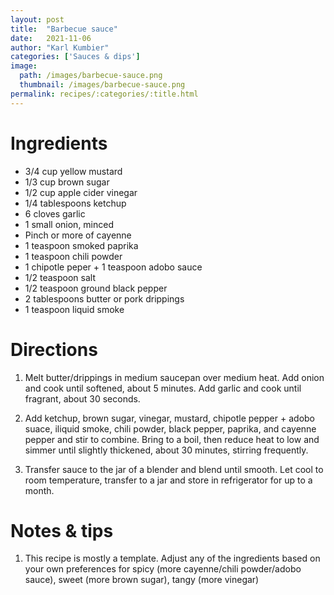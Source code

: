 ```yaml
---
layout: post
title:  "Barbecue sauce"
date:   2021-11-06
author: "Karl Kumbier"
categories: ['Sauces & dips']
image:
  path: /images/barbecue-sauce.png
  thumbnail: /images/barbecue-sauce.png
permalink: recipes/:categories/:title.html
---
```


# Ingredients
* 3/4 cup yellow mustard
* 1/3 cup brown sugar
* 1/2 cup apple cider vinegar
* 1/4 tablespoons ketchup
* 6 cloves garlic
* 1 small onion, minced
* Pinch or more of cayenne
* 1 teaspoon smoked paprika
* 1 teaspoon chili powder
* 1 chipotle peper + 1 teaspoon adobo sauce
* 1/2 teaspoon salt
* 1/2 teaspoon ground black pepper
* 2 tablespoons butter or pork drippings
* 1 teaspoon liquid smoke

# Directions
1. Melt butter/drippings in medium saucepan over medium heat. Add onion and cook
   until softened, about 5 minutes. Add garlic and cook until fragrant, about 30
seconds.  

2. Add ketchup, brown sugar, vinegar, mustard, chipotle pepper + adobo suace,
   iliquid smoke, chili powder, black pepper, paprika, and cayenne pepper and
stir to combine.  Bring to a boil, then reduce heat to low and simmer until
slightly thickened, about 30 minutes, stirring frequently.  

3. Transfer sauce to the jar of a blender and blend until smooth. Let cool to
   room temperature, transfer to a jar and store in refrigerator for up to a
month.  

# Notes & tips
1. This recipe is mostly a template. Adjust any of the ingredients based on your
   own preferences for spicy (more cayenne/chili powder/adobo sauce), sweet
(more brown sugar), tangy (more vinegar)

